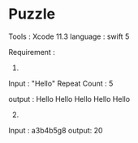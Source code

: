 # Puzzle


Tools : Xcode 11.3
language : swift 5

Requirement :

1. 
Input : "Hello" Repeat Count : 5

output : Hello Hello Hello Hello Hello


2. 
Input : a3b4b5g8
output: 20
